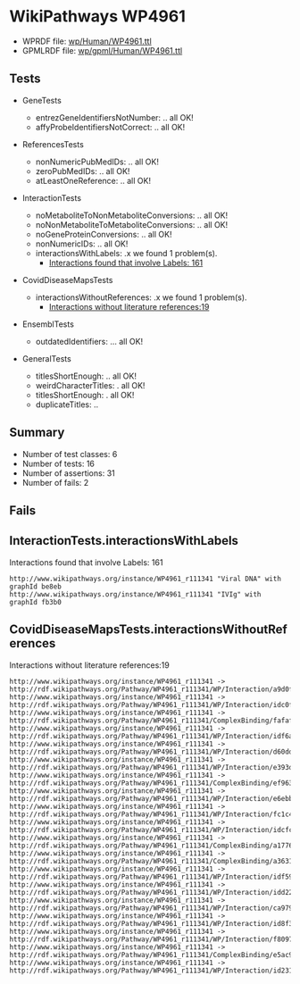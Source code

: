 # WikiPathways WP4961

* WPRDF file: [wp/Human/WP4961.ttl](../wp/Human/WP4961.ttl)
* GPMLRDF file: [wp/gpml/Human/WP4961.ttl](../wp/gpml/Human/WP4961.ttl)

## Tests

* GeneTests
    * entrezGeneIdentifiersNotNumber: .. all OK!
    * affyProbeIdentifiersNotCorrect: .. all OK!

* ReferencesTests
    * nonNumericPubMedIDs: .. all OK!
    * zeroPubMedIDs: .. all OK!
    * atLeastOneReference: .. all OK!

* InteractionTests
    * noMetaboliteToNonMetaboliteConversions: .. all OK!
    * noNonMetaboliteToMetaboliteConversions: .. all OK!
    * noGeneProteinConversions: .. all OK!
    * nonNumericIDs: .. all OK!
    * interactionsWithLabels: .x we found 1 problem(s).
        * [Interactions found that involve Labels: 161](#d45d6f33)

* CovidDiseaseMapsTests
    * interactionsWithoutReferences: .x we found 1 problem(s).
        * [Interactions without literature references:19](#2e295b46)

* EnsemblTests
    * outdatedIdentifiers: ... all OK!

* GeneralTests
    * titlesShortEnough: .. all OK!
    * weirdCharacterTitles: . all OK!
    * titlesShortEnough: . all OK!
    * duplicateTitles: ..

## Summary

* Number of test classes: 6
* Number of tests: 16
* Number of assertions: 31
* Number of fails: 2

## Fails

<a name="d45d6f33" />

## InteractionTests.interactionsWithLabels

Interactions found that involve Labels: 161
```
http://www.wikipathways.org/instance/WP4961_r111341 "Viral DNA" with graphId be8eb
http://www.wikipathways.org/instance/WP4961_r111341 "IVIg" with graphId fb3b0

```
<a name="2e295b46" />

## CovidDiseaseMapsTests.interactionsWithoutReferences

Interactions without literature references:19
```
http://www.wikipathways.org/instance/WP4961_r111341 -> http://rdf.wikipathways.org/Pathway/WP4961_r111341/WP/Interaction/a9d0f
http://www.wikipathways.org/instance/WP4961_r111341 -> http://rdf.wikipathways.org/Pathway/WP4961_r111341/WP/Interaction/idc0fbb31c
http://www.wikipathways.org/instance/WP4961_r111341 -> http://rdf.wikipathways.org/Pathway/WP4961_r111341/ComplexBinding/fafaf
http://www.wikipathways.org/instance/WP4961_r111341 -> http://rdf.wikipathways.org/Pathway/WP4961_r111341/WP/Interaction/idf6aa73a2
http://www.wikipathways.org/instance/WP4961_r111341 -> http://rdf.wikipathways.org/Pathway/WP4961_r111341/WP/Interaction/d60dd
http://www.wikipathways.org/instance/WP4961_r111341 -> http://rdf.wikipathways.org/Pathway/WP4961_r111341/WP/Interaction/e393d
http://www.wikipathways.org/instance/WP4961_r111341 -> http://rdf.wikipathways.org/Pathway/WP4961_r111341/ComplexBinding/ef963
http://www.wikipathways.org/instance/WP4961_r111341 -> http://rdf.wikipathways.org/Pathway/WP4961_r111341/WP/Interaction/e6ebb
http://www.wikipathways.org/instance/WP4961_r111341 -> http://rdf.wikipathways.org/Pathway/WP4961_r111341/WP/Interaction/fc1c4
http://www.wikipathways.org/instance/WP4961_r111341 -> http://rdf.wikipathways.org/Pathway/WP4961_r111341/WP/Interaction/idcfcc5c05
http://www.wikipathways.org/instance/WP4961_r111341 -> http://rdf.wikipathways.org/Pathway/WP4961_r111341/ComplexBinding/a1776
http://www.wikipathways.org/instance/WP4961_r111341 -> http://rdf.wikipathways.org/Pathway/WP4961_r111341/ComplexBinding/a3631
http://www.wikipathways.org/instance/WP4961_r111341 -> http://rdf.wikipathways.org/Pathway/WP4961_r111341/WP/Interaction/idf594d3e0
http://www.wikipathways.org/instance/WP4961_r111341 -> http://rdf.wikipathways.org/Pathway/WP4961_r111341/WP/Interaction/idd224ff2a
http://www.wikipathways.org/instance/WP4961_r111341 -> http://rdf.wikipathways.org/Pathway/WP4961_r111341/WP/Interaction/ca979
http://www.wikipathways.org/instance/WP4961_r111341 -> http://rdf.wikipathways.org/Pathway/WP4961_r111341/WP/Interaction/id8f3d31d3
http://www.wikipathways.org/instance/WP4961_r111341 -> http://rdf.wikipathways.org/Pathway/WP4961_r111341/WP/Interaction/f8097
http://www.wikipathways.org/instance/WP4961_r111341 -> http://rdf.wikipathways.org/Pathway/WP4961_r111341/ComplexBinding/e5ac9
http://www.wikipathways.org/instance/WP4961_r111341 -> http://rdf.wikipathways.org/Pathway/WP4961_r111341/WP/Interaction/id231333be

```
